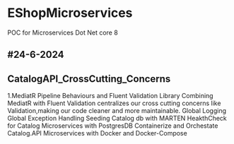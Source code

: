 # EShopMicroservices
POC for Microservices Dot Net core 8 

#24-6-2024
------------------------------------------------------------
CatalogAPI_CrossCutting_Concerns
---------------------------------------------------------------
1.MediatR Pipeline Behaviours and Fluent Validation Library
   Combining MediatR with Fluent Validation centralizes our cross cutting concerns like
   Validation,making our code cleaner and more maintainable.
   Global Logging
   Global Exception Handling
   Seeding Catalog db with MARTEN
   HeakthCheck for Catalog Microservices with PostgresDB
   Containerize and Orchestate Catalog.API Microservices with Docker and Docker-Compose